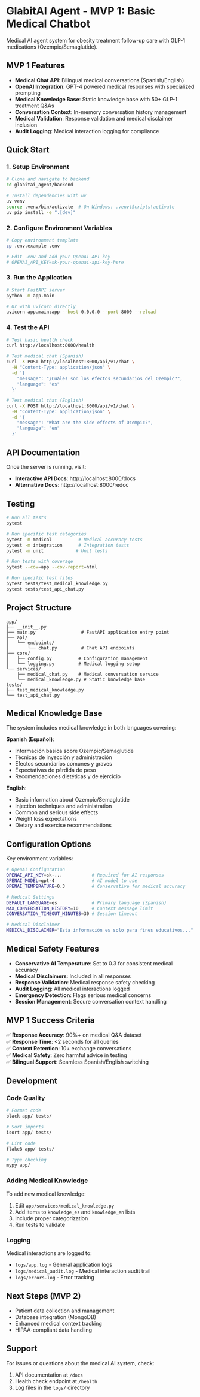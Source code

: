 # GlabitAI Agent - MVP 1: Basic Medical Chatbot

Medical AI agent system for obesity treatment follow-up care with GLP-1 medications (Ozempic/Semaglutide).

## MVP 1 Features

- **Medical Chat API**: Bilingual medical conversations (Spanish/English)
- **OpenAI Integration**: GPT-4 powered medical responses with specialized prompting
- **Medical Knowledge Base**: Static knowledge base with 50+ GLP-1 treatment Q&As
- **Conversation Context**: In-memory conversation history management
- **Medical Validation**: Response validation and medical disclaimer inclusion
- **Audit Logging**: Medical interaction logging for compliance

## Quick Start

### 1. Setup Environment

```bash
# Clone and navigate to backend
cd glabitai_agent/backend

# Install dependencies with uv
uv venv
source .venv/bin/activate  # On Windows: .venv\Scripts\activate
uv pip install -e ".[dev]"
```

### 2. Configure Environment Variables

```bash
# Copy environment template
cp .env.example .env

# Edit .env and add your OpenAI API key
# OPENAI_API_KEY=sk-your-openai-api-key-here
```

### 3. Run the Application

```bash
# Start FastAPI server
python -m app.main

# Or with uvicorn directly
uvicorn app.main:app --host 0.0.0.0 --port 8000 --reload
```

### 4. Test the API

```bash
# Test basic health check
curl http://localhost:8000/health

# Test medical chat (Spanish)
curl -X POST http://localhost:8000/api/v1/chat \
  -H "Content-Type: application/json" \
  -d '{
    "message": "¿Cuáles son los efectos secundarios del Ozempic?",
    "language": "es"
  }'

# Test medical chat (English)
curl -X POST http://localhost:8000/api/v1/chat \
  -H "Content-Type: application/json" \
  -d '{
    "message": "What are the side effects of Ozempic?",
    "language": "en"
  }'
```

## API Documentation

Once the server is running, visit:
- **Interactive API Docs**: http://localhost:8000/docs
- **Alternative Docs**: http://localhost:8000/redoc

## Testing

```bash
# Run all tests
pytest

# Run specific test categories
pytest -m medical          # Medical accuracy tests
pytest -m integration      # Integration tests
pytest -m unit            # Unit tests

# Run tests with coverage
pytest --cov=app --cov-report=html

# Run specific test files
pytest tests/test_medical_knowledge.py
pytest tests/test_api_chat.py
```

## Project Structure

```
app/
├── __init__.py
├── main.py                 # FastAPI application entry point
├── api/
│   └── endpoints/
│       └── chat.py         # Chat API endpoints
├── core/
│   ├── config.py          # Configuration management
│   └── logging.py         # Medical logging setup
└── services/
    ├── medical_chat.py    # Medical conversation service
    └── medical_knowledge.py # Static knowledge base
tests/
├── test_medical_knowledge.py
└── test_api_chat.py
```

## Medical Knowledge Base

The system includes medical knowledge in both languages covering:

**Spanish (Español)**:
- Información básica sobre Ozempic/Semaglutide
- Técnicas de inyección y administración
- Efectos secundarios comunes y graves
- Expectativas de pérdida de peso
- Recomendaciones dietéticas y de ejercicio

**English**:
- Basic information about Ozempic/Semaglutide
- Injection techniques and administration
- Common and serious side effects
- Weight loss expectations
- Dietary and exercise recommendations

## Configuration Options

Key environment variables:

```bash
# OpenAI Configuration
OPENAI_API_KEY=sk-...           # Required for AI responses
OPENAI_MODEL=gpt-4              # AI model to use
OPENAI_TEMPERATURE=0.3          # Conservative for medical accuracy

# Medical Settings
DEFAULT_LANGUAGE=es             # Primary language (Spanish)
MAX_CONVERSATION_HISTORY=10     # Context message limit
CONVERSATION_TIMEOUT_MINUTES=30 # Session timeout

# Medical Disclaimer
MEDICAL_DISCLAIMER="Esta información es solo para fines educativos..."
```

## Medical Safety Features

- **Conservative AI Temperature**: Set to 0.3 for consistent medical accuracy
- **Medical Disclaimers**: Included in all responses
- **Response Validation**: Medical response safety checking
- **Audit Logging**: All medical interactions logged
- **Emergency Detection**: Flags serious medical concerns
- **Session Management**: Secure conversation context handling

## MVP 1 Success Criteria

✅ **Response Accuracy**: 90%+ on medical Q&A dataset  
✅ **Response Time**: <2 seconds for all queries  
✅ **Context Retention**: 10+ exchange conversations  
✅ **Medical Safety**: Zero harmful advice in testing  
✅ **Bilingual Support**: Seamless Spanish/English switching  

## Development

### Code Quality

```bash
# Format code
black app/ tests/

# Sort imports  
isort app/ tests/

# Lint code
flake8 app/ tests/

# Type checking
mypy app/
```

### Adding Medical Knowledge

To add new medical knowledge:

1. Edit `app/services/medical_knowledge.py`
2. Add items to `knowledge_es` and `knowledge_en` lists
3. Include proper categorization
4. Run tests to validate

### Logging

Medical interactions are logged to:
- `logs/app.log` - General application logs
- `logs/medical_audit.log` - Medical interaction audit trail
- `logs/errors.log` - Error tracking

## Next Steps (MVP 2)

- Patient data collection and management
- Database integration (MongoDB)
- Enhanced medical context tracking
- HIPAA-compliant data handling

## Support

For issues or questions about the medical AI system, check:
1. API documentation at `/docs`
2. Health check endpoint at `/health`
3. Log files in the `logs/` directory